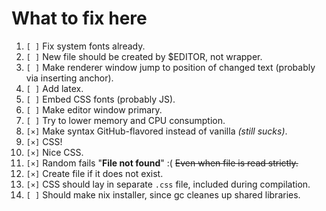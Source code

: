 # What to fix here

1. `[ ]` Fix system fonts already.
1. `[ ]` New file should be created by $EDITOR, not wrapper.
1. `[ ]` Make renderer window jump to position of changed text (probably via inserting anchor).
1. `[ ]` Add latex.
1. `[ ]` Embed CSS fonts (probably JS).
1. `[ ]` Make editor window primary.
1. `[ ]` Try to lower memory and CPU consumption.
1. `[×]` Make syntax GitHub-flavored instead of vanilla *(still sucks)*.
1. `[×]` CSS!
1. `[×]` Nice CSS.
1. `[×]` Random fails "**File not found**" :( ~~Even when file is read strictly.~~
1. `[×]` Create file if it does not exist.
1. `[×]` CSS should lay in separate `.css` file, included during compilation.
1. `[ ]` Should make nix installer, since gc cleanes up shared libraries.
